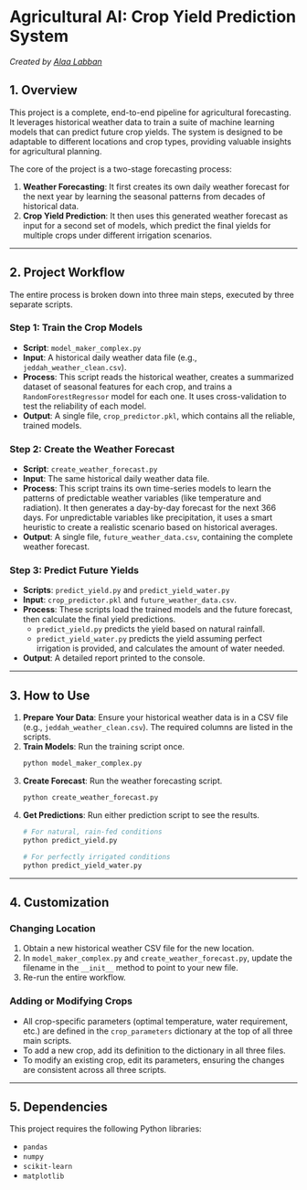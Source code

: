 # Agricultural AI: Crop Yield Prediction System

*Created by [Alaa Labban](https://github.com/AlaaLabban)*

## 1. Overview

This project is a complete, end-to-end pipeline for agricultural forecasting. It leverages historical weather data to train a suite of machine learning models that can predict future crop yields. The system is designed to be adaptable to different locations and crop types, providing valuable insights for agricultural planning.

The core of the project is a two-stage forecasting process:
1.  **Weather Forecasting**: It first creates its own daily weather forecast for the next year by learning the seasonal patterns from decades of historical data.
2.  **Crop Yield Prediction**: It then uses this generated weather forecast as input for a second set of models, which predict the final yields for multiple crops under different irrigation scenarios.

---

## 2. Project Workflow

The entire process is broken down into three main steps, executed by three separate scripts.

### Step 1: Train the Crop Models
- **Script**: `model_maker_complex.py`
- **Input**: A historical daily weather data file (e.g., `jeddah_weather_clean.csv`).
- **Process**: This script reads the historical weather, creates a summarized dataset of seasonal features for each crop, and trains a `RandomForestRegressor` model for each one. It uses cross-validation to test the reliability of each model.
- **Output**: A single file, `crop_predictor.pkl`, which contains all the reliable, trained models.

### Step 2: Create the Weather Forecast
- **Script**: `create_weather_forecast.py`
- **Input**: The same historical daily weather data file.
- **Process**: This script trains its own time-series models to learn the patterns of predictable weather variables (like temperature and radiation). It then generates a day-by-day forecast for the next 366 days. For unpredictable variables like precipitation, it uses a smart heuristic to create a realistic scenario based on historical averages.
- **Output**: A single file, `future_weather_data.csv`, containing the complete weather forecast.

### Step 3: Predict Future Yields
- **Scripts**: `predict_yield.py` and `predict_yield_water.py`
- **Input**: `crop_predictor.pkl` and `future_weather_data.csv`.
- **Process**: These scripts load the trained models and the future forecast, then calculate the final yield predictions.
  - `predict_yield.py` predicts the yield based on natural rainfall.
  - `predict_yield_water.py` predicts the yield assuming perfect irrigation is provided, and calculates the amount of water needed.
- **Output**: A detailed report printed to the console.

---

## 3. How to Use

1.  **Prepare Your Data**: Ensure your historical weather data is in a CSV file (e.g., `jeddah_weather_clean.csv`). The required columns are listed in the scripts.
2.  **Train Models**: Run the training script once.
    ```bash
    python model_maker_complex.py
    ```
3.  **Create Forecast**: Run the weather forecasting script.
    ```bash
    python create_weather_forecast.py
    ```
4.  **Get Predictions**: Run either prediction script to see the results.
    ```bash
    # For natural, rain-fed conditions
    python predict_yield.py

    # For perfectly irrigated conditions
    python predict_yield_water.py
    ```

---

## 4. Customization

### Changing Location
1.  Obtain a new historical weather CSV file for the new location.
2.  In `model_maker_complex.py` and `create_weather_forecast.py`, update the filename in the `__init__` method to point to your new file.
3.  Re-run the entire workflow.

### Adding or Modifying Crops
- All crop-specific parameters (optimal temperature, water requirement, etc.) are defined in the `crop_parameters` dictionary at the top of all three main scripts.
- To add a new crop, add its definition to the dictionary in all three files.
- To modify an existing crop, edit its parameters, ensuring the changes are consistent across all three scripts.

---

## 5. Dependencies

This project requires the following Python libraries:
- `pandas`
- `numpy`
- `scikit-learn`
- `matplotlib`
